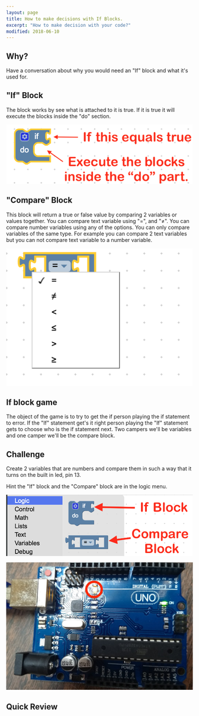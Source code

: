 ```yaml
---
layout: page
title: How to make decisions with If Blocks.
excerpt: "How to make decision with your code?"
modified: 2018-06-10
---
```


## Why?
 
Have a conversation about why you would need an "If" block and what it's used for.  

## "If" Block

The block works by see what is attached to it is true.  If it is true it will execute the blocks inside the "do" section.

![If Block](/images/summer-camp/day-1/if-blocks/if-block.png)


## "Compare" Block

This block will return a true or false value by comparing 2 variables or values together.  You can compare text variable using  "=", and "≠".  You can compare number variables using any of the options.  You can only compare variables of the same type.  For example you can compare 2 text variables but you can not compare text variable to a number variable.

![Compare Block](/images/summer-camp/day-1/if-blocks/compare-block.png#img-phone)


## If block game

The object of the game is to try to get the if person playing the if statement to error.  If the "If" statement get's it right person playing the "If" statement gets to choose who is the if statement next.  Two campers we'll be variables and one camper we'll be the compare block. 

## Challenge 

Create 2 variables that are numbers and compare them in such a way that it turns on the built in led, pin 13.

Hint the "If" block and the "Compare" block are in the logic menu.

![Compare Block](/images/summer-camp/day-1/if-blocks/challenge-hint.png)

![Compare Block](/images/summer-camp/day-1/if-blocks/internal-led-on.jpg)


## Quick Review